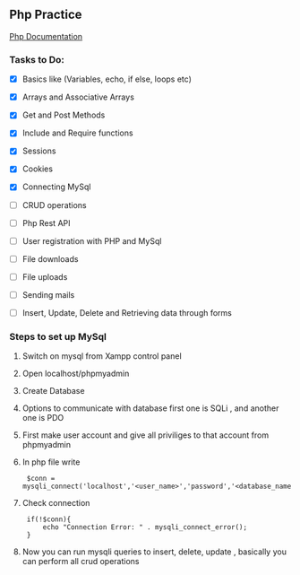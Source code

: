 ## Php Practice

[Php Documentation](https://www.php.net/manual/en/index.php "Documentation of Php")

### Tasks to Do:
- [x] Basics like (Variables, echo, if else, loops etc)
- [x] Arrays and Associative Arrays
- [x] Get and Post Methods
- [x] Include and Require functions
- [x] Sessions
- [x] Cookies
- [x] Connecting MySql
- [ ] CRUD operations
- [ ] Php Rest API
- [ ] User registration with PHP and MySql
- [ ] File downloads
- [ ] File uploads
- [ ] Sending mails
- [ ] Insert, Update, Delete and Retrieving data through forms


### Steps to set up MySql

1. Switch on mysql from Xampp control panel
2. Open localhost/phpmyadmin
3. Create Database
4. Options to communicate with database first one is SQLi , and another one is PDO
5. First make user account and give all priviliges to that account from phpmyadmin
6. In php file write
 
		$conn = mysqli_connect('localhost','<user_name>','password','<database_name>'); 

7. Check connection


		if(!$conn){
			echo "Connection Error: " . mysqli_connect_error();
		}

8. Now you can run mysqli queries to insert, delete, update , basically you can perform all crud operations

